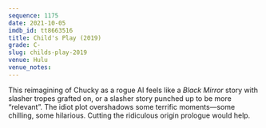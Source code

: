 ```yaml
---
sequence: 1175
date: 2021-10-05
imdb_id: tt8663516
title: Child's Play (2019)
grade: C-
slug: childs-play-2019
venue: Hulu
venue_notes:
---
```


This reimagining of Chucky as a rogue AI feels like a _Black Mirror_ story with slasher tropes grafted on, or a slasher story punched up to be more “relevant”. The idiot plot overshadows some terrific moments—some chilling, some hilarious. Cutting the ridiculous origin prologue would help.
